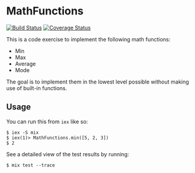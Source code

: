 # MathFunctions

[![Build Status](https://travis-ci.org/mkchandler/MathFunctionsElixir.svg?branch=master)](https://travis-ci.org/mkchandler/MathFunctionsElixir) [![Coverage Status](https://coveralls.io/repos/github/mkchandler/MathFunctionsElixir/badge.svg?branch=master)](https://coveralls.io/github/mkchandler/MathFunctionsElixir?branch=master)

This is a code exercise to implement the following math functions:

- Min
- Max
- Average
- Mode

The goal is to implement them in the lowest level possible without making use of built-in functions.

## Usage

You can run this from `iex` like so:

```
$ iex -S mix
$ iex(1)> MathFunctions.min([5, 2, 3])
$ 2
```

See a detailed view of the test results by running:

```
$ mix test --trace
```

